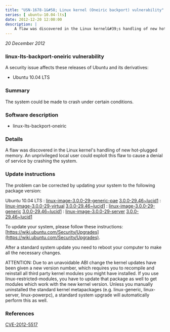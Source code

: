 ```yaml
---
title: "USN-1678-1&#58; Linux kernel (Oneiric backport) vulnerability"
series: [ ubuntu-10.04-lts]
date: 2012-12-20 12:00:00
description: |
    A flaw was discovered in the Linux kernel&#39;s handling of new hot-plugged memory. An unprivileged local user could exploit this flaw to cause a denial of service by crashing the system. 
--- 
```

 
 

*20 December 2012*

### linux-lts-backport-oneiric vulnerability

A security issue affects these releases of Ubuntu and its derivatives:

* Ubuntu 10.04 LTS

### Summary

The system could be made to crash under certain conditions. 

### Software description

* linux-lts-backport-oneiric 

### Details

A flaw was discovered in the Linux kernel&#39;s handling of new hot-plugged memory. An unprivileged local user could exploit this flaw to cause a denial of service by crashing the system. 

### Update instructions

The problem can be corrected by updating your system to the following package version:

Ubuntu 10.04 LTS
 : [linux-image-3.0.0-29-generic-pae](https://launchpad.net/ubuntu/+source/linux-lts-backport-oneiric) <span> [3.0.0-29.46~lucid1](https://launchpad.net/ubuntu/+source/linux-lts-backport-oneiric/3.0.0-29.46~lucid1) </span> 
 : [linux-image-3.0.0-29-virtual](https://launchpad.net/ubuntu/+source/linux-lts-backport-oneiric) <span> [3.0.0-29.46~lucid1](https://launchpad.net/ubuntu/+source/linux-lts-backport-oneiric/3.0.0-29.46~lucid1) </span> 
 : [linux-image-3.0.0-29-generic](https://launchpad.net/ubuntu/+source/linux-lts-backport-oneiric) <span> [3.0.0-29.46~lucid1](https://launchpad.net/ubuntu/+source/linux-lts-backport-oneiric/3.0.0-29.46~lucid1) </span> 
 : [linux-image-3.0.0-29-server](https://launchpad.net/ubuntu/+source/linux-lts-backport-oneiric) <span> [3.0.0-29.46~lucid1](https://launchpad.net/ubuntu/+source/linux-lts-backport-oneiric/3.0.0-29.46~lucid1) </span> 

To update your system, please follow these instructions: [https://wiki.ubuntu.com/Security/Upgrades](https://wiki.ubuntu.com/Security/Upgrades).

After a standard system update you need to reboot your computer to make all the necessary changes.

ATTENTION: Due to an unavoidable ABI change the kernel updates have been given a new version number, which requires you to recompile and reinstall all third party kernel modules you might have installed. If you use linux-restricted-modules, you have to update that package as well to get modules which work with the new kernel version. Unless you manually uninstalled the standard kernel metapackages (e.g. linux-generic, linux-server, linux-powerpc), a standard system upgrade will automatically perform this as well. 

### References

 
 [CVE-2012-5517](http://people.ubuntu.com/~ubuntu-security/cve/CVE-2012-5517)
 

